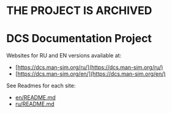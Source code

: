 # THE PROJECT IS ARCHIVED

# DCS Documentation Project

Websites for RU and EN versions available at:

- [https://dcs.man-sim.org/ru/](https://dcs.man-sim.org/ru/)
- [https://dcs.man-sim.org/en/](https://dcs.man-sim.org/en/)

See Readmes for each site:

- [en/README.md](en/README.md)
- [ru/README.md](ru/README.md)
